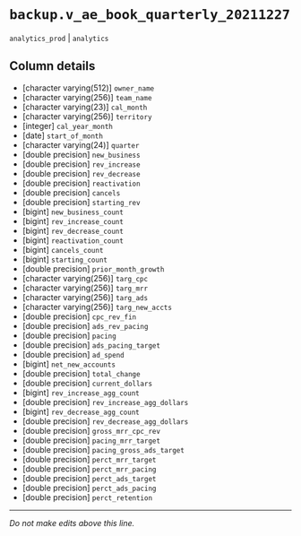 # `backup.v_ae_book_quarterly_20211227`
`analytics_prod` | `analytics`

## Column details
* [character varying(512)] `owner_name`
* [character varying(256)] `team_name`
* [character varying(23)] `cal_month`
* [character varying(256)] `territory`
* [integer]   `cal_year_month`
* [date]      `start_of_month`
* [character varying(24)] `quarter`
* [double precision] `new_business`
* [double precision] `rev_increase`
* [double precision] `rev_decrease`
* [double precision] `reactivation`
* [double precision] `cancels`
* [double precision] `starting_rev`
* [bigint]    `new_business_count`
* [bigint]    `rev_increase_count`
* [bigint]    `rev_decrease_count`
* [bigint]    `reactivation_count`
* [bigint]    `cancels_count`
* [bigint]    `starting_count`
* [double precision] `prior_month_growth`
* [character varying(256)] `targ_cpc`
* [character varying(256)] `targ_mrr`
* [character varying(256)] `targ_ads`
* [character varying(256)] `targ_new_accts`
* [double precision] `cpc_rev_fin`
* [double precision] `ads_rev_pacing`
* [double precision] `pacing`
* [double precision] `ads_pacing_target`
* [double precision] `ad_spend`
* [bigint]    `net_new_accounts`
* [double precision] `total_change`
* [double precision] `current_dollars`
* [bigint]    `rev_increase_agg_count`
* [double precision] `rev_increase_agg_dollars`
* [bigint]    `rev_decrease_agg_count`
* [double precision] `rev_decrease_agg_dollars`
* [double precision] `gross_mrr_cpc_rev`
* [double precision] `pacing_mrr_target`
* [double precision] `pacing_gross_ads_target`
* [double precision] `perct_mrr_target`
* [double precision] `perct_mrr_pacing`
* [double precision] `perct_ads_target`
* [double precision] `perct_ads_pacing`
* [double precision] `perct_retention`

-------------------------------------------------------------------------------
*Do not make edits above this line.*

